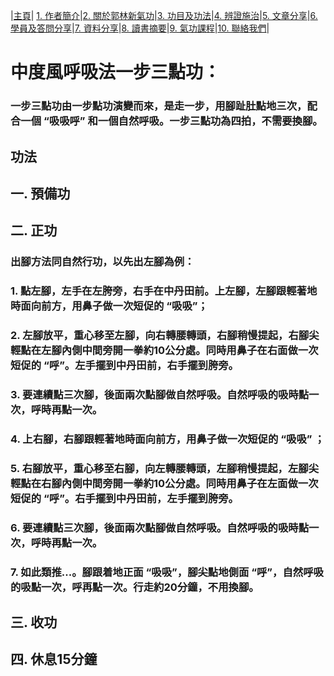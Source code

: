 |[主頁](/README.md)| [1. 作者簡介](/a10.md)|[2. 關於郭林新氣功](/a1.md)|[3. 功目及功法](/a2.md)|[4. 辨證施治](/a3.md)|[5. 文章分享](/a5.md)|[6. 學員及答問分享](/a6.md)|[7. 資料分享](/a7.md)|[8. 讀書摘要](/a4.md)|[9. 氣功課程](/郭林新氣功課程.md)|[10. 聯絡我們](/a9.md)|


# 中度風呼吸法一步三點功：      

### 一步三點功由一步點功演變而來，是走一步，用腳趾肚點地三次，配合一個 “吸吸呼” 和一個自然呼吸。一步三點功為四拍，不需要換腳。 

## 功法  

## 一. 預備功  
## 二. 正功 

### 出腳方法同自然行功，以先出左腳為例：  
### 1. 點左腳，左手在左胯旁，右手在中丹田前。上左腳，左腳跟輕著地時面向前方，用鼻子做一次短促的 “吸吸”；  
### 2. 左腳放平，重心移至左腳，向右轉腰轉頭，右腳稍慢提起，右腳尖輕點在左腳內側中間旁開一拳約10公分處。同時用鼻子在右面做一次短促的 “呼”。左手擺到中丹田前，右手擺到胯旁。  
### 3. 要連續點三次腳，後面兩次點腳做自然呼吸。自然呼吸的吸時點一次，呼時再點一次。  
### 4. 上右腳，右腳跟輕著地時面向前方，用鼻子做一次短促的 “吸吸” ；  
### 5. 右腳放平，重心移至右腳，向左轉腰轉頭，左腳稍慢提起，左腳尖輕點在右腳內側中間旁開一拳約10公分處。同時用鼻子在左面做一次短促的 “呼”。右手擺到中丹田前，左手擺到胯旁。  
### 6. 要連續點三次腳，後面兩次點腳做自然呼吸。自然呼吸的吸時點一次，呼時再點一次。  
### 7. 如此類推...。腳跟着地正面 “吸吸”，腳尖點地側面 “呼”，自然呼吸的吸點一次，呼再點一次。行走約20分鐘，不用換腳。    
## 三. 收功  
## 四. 休息15分鐘  




